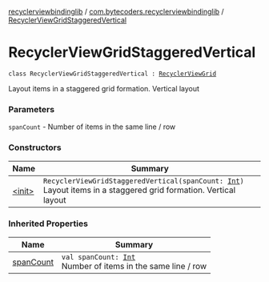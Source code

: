 [recyclerviewbindinglib](../../index.md) / [com.bytecoders.recyclerviewbindinglib](../index.md) / [RecyclerViewGridStaggeredVertical](./index.md)

# RecyclerViewGridStaggeredVertical

`class RecyclerViewGridStaggeredVertical : `[`RecyclerViewGrid`](../-recycler-view-grid/index.md)

Layout items in a staggered grid formation. Vertical layout

### Parameters

`spanCount` - Number of items in the same line / row

### Constructors

| Name | Summary |
|---|---|
| [&lt;init&gt;](-init-.md) | `RecyclerViewGridStaggeredVertical(spanCount: `[`Int`](https://kotlinlang.org/api/latest/jvm/stdlib/kotlin/-int/index.html)`)`<br>Layout items in a staggered grid formation. Vertical layout |

### Inherited Properties

| Name | Summary |
|---|---|
| [spanCount](../-recycler-view-grid/span-count.md) | `val spanCount: `[`Int`](https://kotlinlang.org/api/latest/jvm/stdlib/kotlin/-int/index.html)<br>Number of items in the same line / row |
